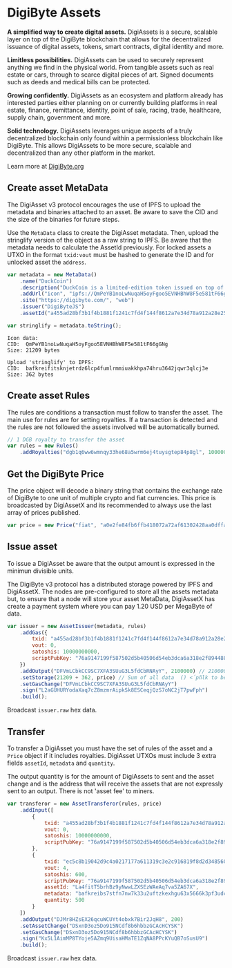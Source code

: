 # DigiByte Assets

**A simplified way to create digital assets.** DigiAssets is a secure, scalable layer on top of the DigiByte blockchain that allows for the decentralized issuance of digital assets, tokens, smart contracts, digital identity and more.

**Limitless possibilities.** DigiAssets can be used to securely represent anything we find in the physical world. From tangible assets such as real estate or cars, through to scarce digital pieces of art. Signed documents such as deeds and medical bills can be protected.

**Growing confidently.** DigiAssets as an ecosystem and platform already has interested parties either planning on or currently building platforms in real estate, finance, remittance, identity, point of sale, racing, trade, healthcare, supply chain, government and more.

**Solid technology.** DigiAssets leverages unique aspects of a truly decentralized blockchain only found within a permissionless blockchain like DigiByte. This allows DigiAssets to be more secure, scalable and decentralized than any other platform in the market.

Learn more at [DigiByte.org](https://digibyte.org/#digiassets)

## Create asset MetaData

The DigiAsset v3 protocol encourages the use of IPFS to upload the metadata and binaries attached to an asset. Be aware to save the CID and the size of the binaries for future steps. 

Use the `MetaData` class to create the DigiAsset metadata. Then, upload the stringlify version of the object as a raw string to IPFS. Be aware that the metadata needs to calculate the AssetId previously. For locked assets a UTXO in the format `txid:vout` must be hashed to generate the ID and for unlocked asset the `address`.


```javascript
var metadata = new MetaData()
    .name("DuckCoin")
    .description("DuckCoin is a limited-edition token issued on top of the DigiByte blockchain.")
    .addUrl("icon", "ipfs://QmPeYB1noLwNuqaH5oyFgoo5EVNHBhW8F5e581tF66gGNg", "image/png")
    .site("https://digibyte.com/", "web")
    .issuer("DigiByteJS")
    .assetId("a455ad28bf3b1f4b1881f1241c7fd4f144f8612a7e34d78a912a28e25619775b:0", "locked", "aggregatable", 2);

var stringlify = metadata.toString();
```
```
Icon data:
CID:  QmPeYB1noLwNuqaH5oyFgoo5EVNHBhW8F5e581tF66gGNg
Size: 21209 bytes

Upload 'stringlify' to IPFS: 
CID:  bafkreifitsknjetrdz6lcp4fumlrmmiuakkhpa74hru3642jqwr3qlcj3e
Size: 362 bytes
```

## Create asset Rules

The rules are conditions a transaction must follow to transfer the asset. The main use for rules are for setting royalties. If a transaction is detected and the rules are not followed the assets involved will be automatically burned.

```javascript
// 1 DGB royalty to transfer the asset
var rules = new Rules()
    .addRoyalties("dgb1q6ww6wmnqy33he68a5wrm6ej4tuysgtep84p8gl", 100000000, "DGB");
```

## Get the DigiByte Price

The price object will decode a binary string that contains the exchange rate of DigiByte to one unit of multiple crypto and fiat currencies. This price is broadcasted by DigiAssetX and its recommended to always use the last array of prices published.

```javascript
var price = new Price("fiat", "a0e2fe84fb6ffb418072a72af61302428aa0dffaa425024223b4acc733f70442dfc8745702b0f8419a8b1d416f97904146bd4817650ed5419c12b26b1e83bf41cf67375052eadb41cea22eb3a9860242");
```

## Issue asset

To issue a DigiAsset be aware that the output amount is expressed in the minimun divisible units. 

The DigiByte v3 protocol has a distributed storage powered by IPFS and DigiAssetX. The nodes are pre-configured to store all the assets metadata but, to ensure that a node will store your asset MetaData, DigiAssetX has create a payment system where you can pay 1.20 USD per MegaByte of data.

```javascript
var issuer = new AssetIssuer(metadata, rules)
    .addGas({
        txid: "a455ad28bf3b1f4b1881f1241c7fd4f144f8612a7e34d78a912a28e25619775b",
        vout: 0,
        satoshis: 10000000000,
        scriptPubKey: "76a9147199f587502d5b40506d54eb3dca6a318e2f894488ac"
    })
    .addOutput("DFVmLCbkCC9SC7XFA3SUuG3L5fdCbRNAyY", 2100000) // 2100000 units = 21000.00 assets
    .setStorage(21209 + 362, price) // Sum of all data  () <´pñlk to be storage
    .setGasChange("DFVmLCbkCC9SC7XFA3SUuG3L5fdCbRNAyY")
    .sign("L2aGUHURYodaXaq7cZ8mzmrAipkSk8ESCeqjQzS7oNC2jT7pwFph")
    .build();
```
Broadcast `issuer.raw` hex data.

## Transfer
To transfer a DigiAsset you must have the set of rules of the asset and a `Price` object if it includes royalties. DigiAsset UTXOs must include 3 extra fields `assetId`, `metadata` and `quantity`.

The output quantity is for the amount of DigiAssets to sent and the asset change and is the address that will receive the assets that are not expressly sent to an output. There is not 'asset fee' to miners.

```javascript
var transferor = new AssetTransferor(rules, price)
    .addInput([
        {
            txid: "a455ad28bf3b1f4b1881f1241c7fd4f144f8612a7e34d78a912a28e25619775b",
            vout: 0,
            satoshis: 10000000000,
            scriptPubKey: "76a9147199f587502d5b40506d54eb3dca6a318e2f894488ac"
        },
        {
            txid: "ec5c8b19042d9c4a0217177a611319c3e2c916819f8d2d348560378e9a2605f3",
            vout: 4,
            satoshis: 600,
            scriptPubKey: "76a9147199f587502d5b40506d54eb3dca6a318e2f894488ac",
            assetId: "La4fitT5brhBz9yNwwLZXSEzWAeAq7va5ZA67X",
            metadata: "bafkreibs7stfn7nw7k33u2uftzkexhgu63x5666k3pf3udckq3iikg2ohe",
            quantity: 500
        }
    ])
    .addOutput("DJMr8HZsEX26qcuWCUYt4obxk7Bir2JqH8", 200)
    .setAssetChange("DSxnD3oz5Do915NCdf8b6hbbzGCAcHCYSK")
    .setGasChange("DSxnD3oz5Do915NCdf8b6hbbzGCAcHCYSK")
    .sign("Kx5L1AimMP8TYoje5AZmq9UisaHMaTE1ZqNA8PPcKYuQB7oSusU9")
    .build();
```
Broadcast `issuer.raw` hex data.